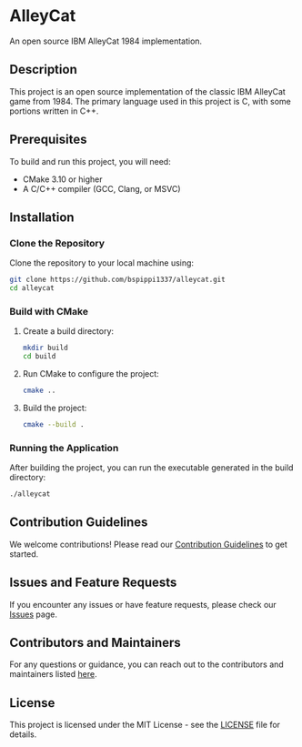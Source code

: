 # AlleyCat

An open source IBM AlleyCat 1984 implementation.

## Description

This project is an open source implementation of the classic IBM AlleyCat game from 1984. The primary language used in this project is C, with some portions written in C++.

## Prerequisites

To build and run this project, you will need:

- CMake 3.10 or higher
- A C/C++ compiler (GCC, Clang, or MSVC)

## Installation

### Clone the Repository

Clone the repository to your local machine using:

```bash
git clone https://github.com/bspippi1337/alleycat.git
cd alleycat
```

### Build with CMake

1. Create a build directory:

    ```bash
    mkdir build
    cd build
    ```

2. Run CMake to configure the project:

    ```bash
    cmake ..
    ```

3. Build the project:

    ```bash
    cmake --build .
    ```

### Running the Application

After building the project, you can run the executable generated in the build directory:

```bash
./alleycat
```

## Contribution Guidelines

We welcome contributions! Please read our [Contribution Guidelines](https://github.com/bspippi1337/alleycat/blob/master/CONTRIBUTING.md) to get started.

## Issues and Feature Requests

If you encounter any issues or have feature requests, please check our [Issues](https://github.com/bspippi1337/alleycat/issues) page.

## Contributors and Maintainers

For any questions or guidance, you can reach out to the contributors and maintainers listed [here](https://github.com/bspippi1337/alleycat/graphs/contributors).

## License

This project is licensed under the MIT License - see the [LICENSE](https://github.com/bspippi1337/alleycat/blob/master/LICENSE) file for details.
